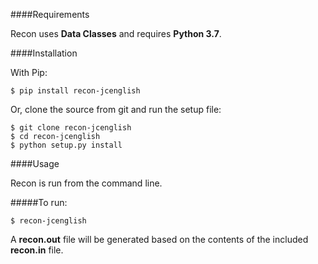 ####Requirements

Recon uses **Data Classes** and requires **Python 3.7**.

####Installation

With Pip:

    $ pip install recon-jcenglish

Or, clone the source from git and run the setup file:

    $ git clone recon-jcenglish
    $ cd recon-jcenglish
    $ python setup.py install
   
####Usage

Recon is run from the command line.

#####To run:

    $ recon-jcenglish
    
A **recon.out** file will be generated based on the contents of the included **recon.in** file.

